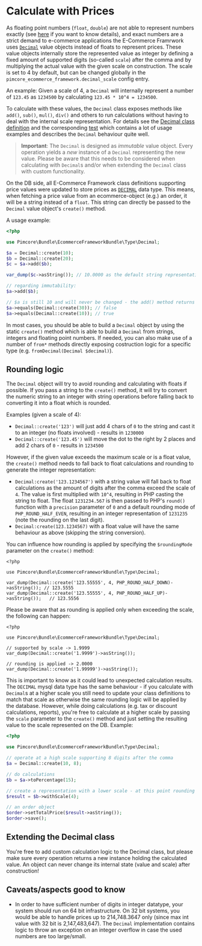 # Calculate with Prices

As floating point numbers (`float`, `double`) are not able to represent numbers exactly (see [here](http://floating-point-gui.de/)
if you want to know details), and exact numbers are a strict demand to e-commerce applications the E-Commerce Framrwork
uses [`Decimal`](https://github.com/pimcore/pimcore/blob/master/pimcore/lib/Pimcore/Bundle/EcommerceFrameworkBundle/Type/Decimal.php)
value objects instead of floats to represent prices. These value objects internally store the represented value as integer
by defining a fixed amount of supported digits (so-called `scale`) after the comma and by multiplying the actual value
with the given scale on construction. The scale is set to 4 by default, but can be changed globally in the `pimcore_ecommerce_framework.decimal_scale`
config entry.

An example: Given a scale of 4, a `Decimal` will internally represent a number of `123.45` as `1234500` by calculating
`123.45 * 10^4 = 1234500`. 
 
To calculate with these values, the `Decimal` class exposes methods like `add()`, `sub()`, `mul()`, `div()` and others
to run calculations without having to deal with the internal scale representation. For details see the [Decimal class definition](https://github.com/pimcore/pimcore/blob/master/pimcore/lib/Pimcore/Bundle/EcommerceFrameworkBundle/Type/Decimal.php)
and the corresponding [test](https://github.com/pimcore/pimcore/blob/master/pimcore/tests/ecommerce/Type/DecimalTest.php)
which contains a lot of usage examples and describes the `Decimal` behaviour quite well.

> **Important**: The `Decimal` is designed as *immutable* value object. Every operation yields a *new* instance of a `Decimal`
  representing the new value. Please be aware that this needs to be considered when calculating with `Decimal`s and/or 
  when extending the `Decimal` class with custom functionality.
  
On the DB side, all E-Commerce Framework class definitions supporting price values were updated to store prices as [`DECIMAL`](https://dev.mysql.com/doc/refman/5.7/en/precision-math-decimal-characteristics.html)
data type. This means, when fetching a price value from an ecommerce-object (e.g.) an order, it will be a string instead
of a `float`. This string can directly be passed to the `Decimal` value object's `create()` method. 

A usage example:
  
```php
<?php

use Pimcore\Bundle\EcommerceFrameworkBundle\Type\Decimal;

$a = Decimal::create(10);
$b = Decimal::create(20);
$c = $a->add($b);

var_dump($c->asString()); // 10.0000 as the default string representation contains all digits depending on the scale

// regarding immutability:
$a->add($b);

// $a is still 10 and will never be changed - the add() method returns a new object ($c in the example above)
$a->equals(Decimal::create(30)); // false
$a->equals(Decimal::create(10)); // true
```

In most cases, you should be able to build a `Decimal` object by using the static `create()` method which is able to build
a `Decimal` from strings, integers and floating point numbers. If needed, you can also make use of a number of `from*` methods
directly exposing costruction logic for a specific type (e.g. `fromDecimal(Decimal $decimal)`).


## Rounding logic

The `Decimal` object will try to avoid rounding and calculating with floats if possible. If you pass a string to the `create()`
method, it will try to convert the numeric string to an integer with string operations before falling back to converting
it into a float which is rounded.

Examples (given a scale of 4):

* `Decimal::create('123')` will just add 4 chars of `0` to the string and cast it to an integer (no floats involved) - results
  in `1230000`
* `Decimal::create('123.45')` will move the dot to the right by 2 places and add 2 chars of `0` - results in `1234500`

However, if the given value exceeds the maximum scale or is a float value, the `create()` method needs to fall back to 
float calculations and rounding to generate the integer representation:

* `Decimal:create('123.1234567')` with a string value will fall back to float calculations as the amount of digits after
  the comma exceed the scale of `4`. The value is first multiplied with `10^4`, resulting in PHP casting the string to float.
  The float `1231234.567` is then passed to PHP's `round()` function with a `precision` parameter of `0` and a default rounding
  mode of `PHP_ROUND_HALF_EVEN`, resulting in an integer representation of `1231235` (note the rounding on the last digit).
* `Decimal:create(123.1234567)` with a float value will have the same behaviour as above (skipping the string conversion). 

You can influence how rounding is applied by specifying the `$roundingMode` parameter on the `create()` method:

```
<?php

use Pimcore\Bundle\EcommerceFrameworkBundle\Type\Decimal;

var_dump(Decimal::create('123.55555', 4, PHP_ROUND_HALF_DOWN)->asString()); // 123.5555
var_dump(Decimal::create('123.55555', 4, PHP_ROUND_HALF_UP)->asString());   // 123.5556
```

Please be aware that as rounding is applied only when exceeding the scale, the following can happen: 

```
<?php

use Pimcore\Bundle\EcommerceFrameworkBundle\Type\Decimal;

// supported by scale -> 1.9999
var_dump(Decimal::create('1.9999')->asString());

// rounding is applied -> 2.0000
var_dump(Decimal::create('1.99999')->asString());
``` 

This is important to know as it could lead to unexpected calculation results. The `DECIMAL` mysql data type has the same
behaviour - if you calculate with `Decimal`s at a higher scale you still need to update your class definitions to match
that scale as otherwise the same rounding logic will be applied by the database. However, while doing calculations (e.g.
tax or discount calculations, reports), you're free to calculate at a higher scale by passing the `scale` parameter to the
`create()` method and just setting the resulting value to the scale represented on the DB. Example:


```php
<?php

use Pimcore\Bundle\EcommerceFrameworkBundle\Type\Decimal;

// operate at a high scale supporting 8 digits after the comma
$a = Decimal::create(10, 8);

// do calculations
$b = $a->toPercentage(15);

// create a representation with a lower scale - at this point rounding logic will be applied
$result = $b->withScale(4);

// an order object
$order->setTotalPrice($result->asString());
$order->save();
```


## Extending the Decimal class

You're free to add custom calculation logic to the Decimal class, but please make sure every operation returns a new instance
holding the calculated value. An object can never change its internal state (value and scale) after construction!
 

## Caveats/aspects good to know

* In order to have sufficient number of digits in integer datatype, your system should run on 64 bit infrastructure. 
  On 32 bit systems, you would be able to handle prices up to 214,748.3647 only (since max int value with 32 bit is 2,147,483,647).
  The `Decimal` implementation contains logic to throw an exception on an integer overflow in case the used numbers are
  too large/small.

